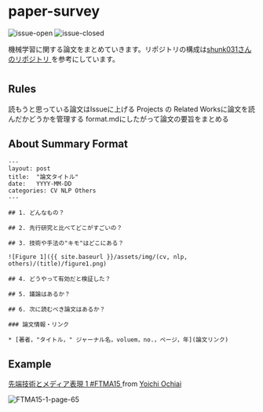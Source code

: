 # paper-survey
[](
![ML-Survey](https://user-images.githubusercontent.com/40351074/77842400-9b3db100-71cc-11ea-81fa-573cbdab0699.png)
)
![issue-open](https://img.shields.io/github/issues-raw/TakeruEndo/paper-survey?style=flat-square)
![issue-closed](https://img.shields.io/github/issues-closed-raw/TakeruEndo/paper-survey)

機械学習に関する論文をまとめていきます。リポジトリの構成は[shunk031さんのリポジトリ
](https://github.com/shunk031/paper-survey)を参考にしています。

#

## Rules
読もうと思っている論文はIssueに上げる
Projects の Related Worksに論文を読んだかどうかを管理する
format.mdにしたがって論文の要旨をまとめる

## About Summary Format

```
---
layout: post
title:  "論文タイトル"
date:   YYYY-MM-DD
categories: CV NLP Others
---

## 1. どんなもの？

## 2. 先行研究と比べてどこがすごいの？

## 3. 技術や手法の"キモ"はどこにある？

![Figure 1]({{ site.baseurl }}/assets/img/(cv, nlp, others)/(title)/figure1.png)

## 4. どうやって有効だと検証した？

## 5. 議論はあるか？

## 6. 次に読むべき論文はあるか？

### 論文情報・リンク

* [著者，"タイトル，" ジャーナル名，voluem，no.，ページ，年](論文リンク)
```

## Example
[先端技術とメディア表現 1 #FTMA15 ](https://www.slideshare.net/Ochyai/1-ftma15) from [Yoichi Ochiai](https://www.slideshare.net/Ochyai)

![FTMA15-1-page-65](https://user-images.githubusercontent.com/40351074/77840589-1d75a780-71c4-11ea-9db6-08b31dff4b03.png)
